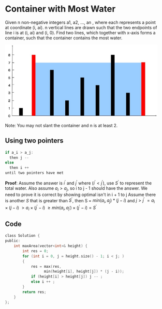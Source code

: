 # Container with Most Water

Given n non-negative integers a1, a2, ..., an , where each represents a point at coordinate (i, ai). n vertical lines are drawn such that the two endpoints of line i is at (i, ai) and (i, 0). Find two lines, which together with x-axis forms a container, such that the container contains the most water.

![IMAGE](resources/CDA8BA71FF952A827505C8632817A20D.jpg)

Note: You may not slant the container and n is at least 2.

## Using two pointers

```c
if a_i > a_j:
  then j --
else
  then i ++
until two pointers have met 
```

**Proof**:
Assume the answer is $i^{'}$ and $j^{'}$ where $(i^{'} < j^{'})$, use $S^{'}$ to represent the total water. Also assume $a_i > a_j$, so i to j - 1 should have the answer. We need to prove it is correct by showing optimal isn't in i + 1 to j
Assume there is another $S$ that is greater than $S^{'}$, then
S = $min(a_i, a_j) * (j - i)$ and $j > j^{'}$
$= a_i \times (j - i)$
$> a_i \times (j^{'} - i)$
$\geqslant min(a_i, a_{j^{'}}) \times (j^{'} - i) = S^{'}$

## Code

```c
class Solution {
public:
    int maxArea(vector<int>& height) {
        int res = 0;
        for (int i = 0, j = height.size() - 1; i < j; )
        {
            res = max(res, 
                  min(height[i], height[j]) * (j - i));
            if (height[i] > height[j]) j -- ;
            else i ++ ;
        }
        return res;
    }
};
```

